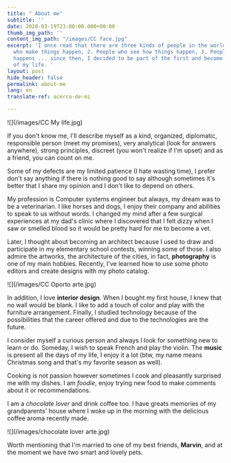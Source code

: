 ```yaml
---
title: " About me"
subtitle: ''
date: 2020-03-19T23:00:00.000+00:00
thumb_img_path: ''
content_img_path: "/images/CC face.jpg"
excerpt: 'I once read that there are three kinds of people in the world: 1. People
  who make things happen, 2. People who see how things happen, 3. People who ask what
  happens ... since then, I decided to be part of the first and become the protagonist
  of my life. '
layout: post
hide_header: false
permalink: about-me
lang: en
translate-ref: acerca-de-mi

---
```

![](/images/CC My life.jpg)

If you don't know me, I'll describe myself as a kind, organized, diplomatic, responsible person (meet my promises), very analytical (look for answers anywhere), strong principles, discreet (you won't realize if I'm upset) and as a friend, you can count on me.

Some of my defects are my limited patience (I hate wasting time), I prefer don't say anything if there is nothing good to say although sometimes it's better that I share my opinion and I don't like to depend on others.

My profession is Computer systems engineer but always, my dream was to be a veterinarian. I like horses and dogs, I enjoy their company and abilities to speak to us without words. I changed my mind after a few surgical experiences at my dad's clinic where I discovered that I felt dizzy when I saw or smelled blood so it would be pretty hard for me to become a vet.

Later, I thought about becoming an architect because I used to draw and participate in my elementary school contests, winning some of those. I also admire the artworks, the architecture of the cities, in fact, **photography** is one of my main hobbies. Recently, I've learned how to use some photo editors and create designs with my photo catalog.

![](/images/CC Oporto arte.jpg)

In addition, I love **interior design**. When I bought my first house, I knew that no wall would be blank. I like to add a touch of color and play with the furniture arrangement. Finally, I studied technology because of the possibilities that the career offered and due to the technologies are the future.

I consider myself a curious person and always I look for something new to learn or do. Someday, I wish to speak French and play the violin. The **music** is present all the days of my life, I enjoy it a lot (btw, my name means Christmas song and that's my favorite season as well).

Cooking is not passion however sometimes I cook and pleasantly surprised me with my dishes. I am _foodie_, enjoy trying new food to make comments about it or recommendations.

I am a _chocolate lover_ and drink coffee too. I have greats memories of my grandparents' house where I woke up in the morning with the delicious coffee aroma recently made.

![](/images/chocolate lover arte.jpg)

Worth mentioning that I'm married to one of my best friends, **Marvin**, and at the moment we have two smart and lovely pets.